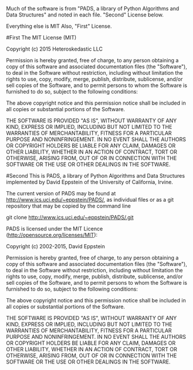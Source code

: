 Much of the software is from "PADS, a library of Python Algorithms and Data Structures" and noted in each file.
"Second" License below.

Everything else is MIT Also, "First" License.

#First
The MIT License (MIT)

Copyright (c) 2015 Heteroskedastic LLC

Permission is hereby granted, free of charge, to any person obtaining a copy
of this software and associated documentation files (the "Software"), to deal
in the Software without restriction, including without limitation the rights
to use, copy, modify, merge, publish, distribute, sublicense, and/or sell
copies of the Software, and to permit persons to whom the Software is
furnished to do so, subject to the following conditions:

The above copyright notice and this permission notice shall be included in all
copies or substantial portions of the Software.

THE SOFTWARE IS PROVIDED "AS IS", WITHOUT WARRANTY OF ANY KIND, EXPRESS OR
IMPLIED, INCLUDING BUT NOT LIMITED TO THE WARRANTIES OF MERCHANTABILITY,
FITNESS FOR A PARTICULAR PURPOSE AND NONINFRINGEMENT. IN NO EVENT SHALL THE
AUTHORS OR COPYRIGHT HOLDERS BE LIABLE FOR ANY CLAIM, DAMAGES OR OTHER
LIABILITY, WHETHER IN AN ACTION OF CONTRACT, TORT OR OTHERWISE, ARISING FROM,
OUT OF OR IN CONNECTION WITH THE SOFTWARE OR THE USE OR OTHER DEALINGS IN THE
SOFTWARE.

#Second
This is PADS, a library of Python Algorithms and Data Structures
implemented by David Eppstein of the University of California, Irvine.

The current version of PADS may be found at
<http://www.ics.uci.edu/~eppstein/PADS/>, as individual files or as a
git repository that may be copied by the command line

git clone http://www.ics.uci.edu/~eppstein/PADS/.git

PADS is licensed under the MIT Licence (http://opensource.org/licenses/MIT):

Copyright (c) 2002-2015, David Eppstein

Permission is hereby granted, free of charge, to any person obtaining a copy
of this software and associated documentation files (the "Software"), to deal
in the Software without restriction, including without limitation the rights
to use, copy, modify, merge, publish, distribute, sublicense, and/or sell
copies of the Software, and to permit persons to whom the Software is
furnished to do so, subject to the following conditions:

The above copyright notice and this permission notice shall be included in
all copies or substantial portions of the Software.

THE SOFTWARE IS PROVIDED "AS IS", WITHOUT WARRANTY OF ANY KIND, EXPRESS OR
IMPLIED, INCLUDING BUT NOT LIMITED TO THE WARRANTIES OF MERCHANTABILITY,
FITNESS FOR A PARTICULAR PURPOSE AND NONINFRINGEMENT. IN NO EVENT SHALL THE
AUTHORS OR COPYRIGHT HOLDERS BE LIABLE FOR ANY CLAIM, DAMAGES OR OTHER
LIABILITY, WHETHER IN AN ACTION OF CONTRACT, TORT OR OTHERWISE, ARISING FROM,
OUT OF OR IN CONNECTION WITH THE SOFTWARE OR THE USE OR OTHER DEALINGS IN
THE SOFTWARE.
